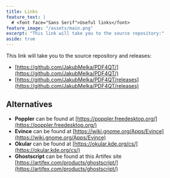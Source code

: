 ```yaml
---
title: Links
feature_text: |
  # <font face="Sans Serif">Useful links</font>
feature_image: "/assets/main.png"  
excerpt: "This link will take you to the source repository:"  
aside: true
---
```


This link will take you to the source repository and releases:

- [https://github.com/JakubMelka/PDF4QT/](https://github.com/JakubMelka/PDF4QT/)
- [https://github.com/JakubMelka/PDF4QT/releases](https://github.com/JakubMelka/PDF4QT/releases)

## Alternatives

- **Poppler** can be found at [https://poppler.freedesktop.org/](https://poppler.freedesktop.org/)
- **Evince** can be found at [https://wiki.gnome.org/Apps/Evince](https://wiki.gnome.org/Apps/Evince)
- **Okular** can be found at [https://okular.kde.org/cs/](https://okular.kde.org/cs/)
- **Ghostscript** can be found at this Artifex site [https://artifex.com/products/ghostscript/](https://artifex.com/products/ghostscript/)
